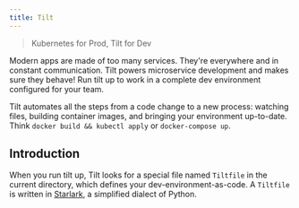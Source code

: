 ```yaml
---
title: Tilt
---
```


> Kubernetes for Prod, Tilt for Dev

Modern apps are made of too many services.
They're everywhere and in constant communication.
Tilt powers microservice development and makes sure they behave!
Run tilt up to work in a complete dev environment configured for your team.

Tilt automates all the steps from a code change to a new process:
watching files, building container images, and bringing your environment up-to-date.
Think `docker build && kubectl apply` or `docker-compose up`.

## Introduction

When you run tilt up, Tilt looks for a special file named `Tiltfile` in the current directory,
which defines your dev-environment-as-code.
A `Tiltfile` is written in [Starlark](https://bazel.build/rules/language), a simplified dialect of Python.

